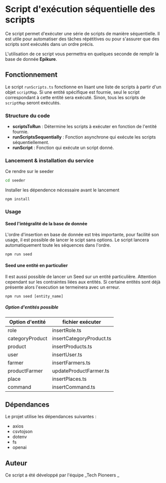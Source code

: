 # Script d'exécution séquentielle des scripts

Ce script permet d'exécuter une série de scripts de manière séquentielle. Il est utile pour automatiser des tâches répétitives ou pour s'assurer que des scripts sont exécutés dans un ordre précis.

L'utilisation de ce script vous permettra en quelques seconde de remplir la base de donnée **Epikure**.

## Fonctionnement

Le script `runScripts.ts` fonctionne en lisant une liste de scripts à partir d'un objet `scriptMap`. Si une entité spécifique est fournie, seul le script correspondant à cette entité sera exécuté. Sinon, tous les scripts de `scriptMap` seront exécutés.

### Structure du code

- **scriptsToRun** : Détermine les scripts à exécuter en fonction de l'entité fournie.
- **runScriptsSequentially** : Fonction asynchrone qui exécute les scripts séquentiellement.
- **runScript** : Fonction qui exécute un script donné.

### Lancement & installation du service

Ce rendre sur le seeder

```bash
cd seeder
```

Installer les dépendence nécessaire avant le lancement

```
npm install
```

### Usage

#### Seed l'intégralité de la base de donnée

L'ordre d'insertion en base de donnée est très importante, pour facilité son usage, il est possible de lancer le scipt sans options. Le script lancera automatiquement toute les séquences dans l'ordre.

```
npm run seed
```

#### Seed une entité en particulier

Il est aussi possible de lancer un Seed sur un entité particulière. Attention cependant sur les contraintes liées aux entités. Si certaine entités sont déjà présente alors l'execution se termeinera avec un erreur.

```
npm run seed [entity_name]
```

##### Option d'entités possible

| Option d'entité | fichier exécuter         |
| --------------- | ------------------------ |
| role            | insertRole.ts            |
| categoryProduct | insertCategoryProduct.ts |
| product         | insertProducts.ts        |
| user            | insertUser.ts            |
| farmer          | insertFarmers.ts         |
| productFarmer   | updateProductFarmer.ts   |
| place           | insertPlaces.ts          |
| command         | insertCommand.ts         |

## Dépendances

Le projet utilise les dépendances suivantes :

- axios
- csvtojson
- dotenv
- fs
- openai

## Auteur

Ce script a été développé par l'équipe _Tech Pioneers _
